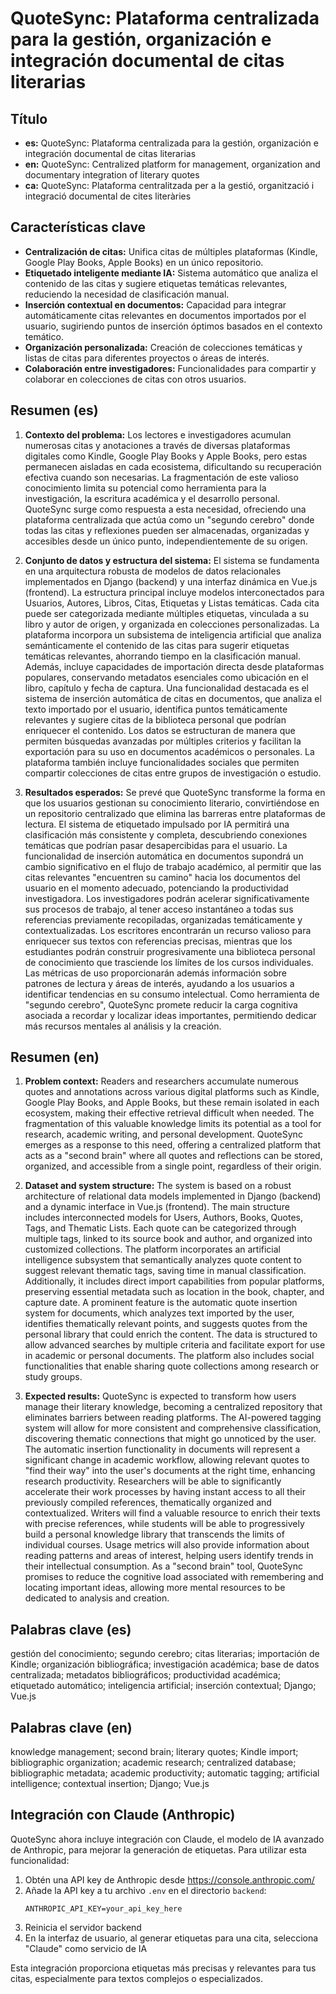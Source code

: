 # QuoteSync: Plataforma centralizada para la gestión, organización e integración documental de citas literarias

## Título
- **es:** QuoteSync: Plataforma centralizada para la gestión, organización e integración documental de citas literarias
- **en:** QuoteSync: Centralized platform for management, organization and documentary integration of literary quotes
- **ca:** QuoteSync: Plataforma centralitzada per a la gestió, organització i integració documental de cites literàries

## Características clave
- **Centralización de citas:** Unifica citas de múltiples plataformas (Kindle, Google Play Books, Apple Books) en un único repositorio.
- **Etiquetado inteligente mediante IA:** Sistema automático que analiza el contenido de las citas y sugiere etiquetas temáticas relevantes, reduciendo la necesidad de clasificación manual.
- **Inserción contextual en documentos:** Capacidad para integrar automáticamente citas relevantes en documentos importados por el usuario, sugiriendo puntos de inserción óptimos basados en el contexto temático.
- **Organización personalizada:** Creación de colecciones temáticas y listas de citas para diferentes proyectos o áreas de interés.
- **Colaboración entre investigadores:** Funcionalidades para compartir y colaborar en colecciones de citas con otros usuarios.

## Resumen (es)

1. **Contexto del problema:**
   Los lectores e investigadores acumulan numerosas citas y anotaciones a través de diversas plataformas digitales como Kindle, Google Play Books y Apple Books, pero estas permanecen aisladas en cada ecosistema, dificultando su recuperación efectiva cuando son necesarias. La fragmentación de este valioso conocimiento limita su potencial como herramienta para la investigación, la escritura académica y el desarrollo personal. QuoteSync surge como respuesta a esta necesidad, ofreciendo una plataforma centralizada que actúa como un "segundo cerebro" donde todas las citas y reflexiones pueden ser almacenadas, organizadas y accesibles desde un único punto, independientemente de su origen.

2. **Conjunto de datos y estructura del sistema:**
   El sistema se fundamenta en una arquitectura robusta de modelos de datos relacionales implementados en Django (backend) y una interfaz dinámica en Vue.js (frontend). La estructura principal incluye modelos interconectados para Usuarios, Autores, Libros, Citas, Etiquetas y Listas temáticas. Cada cita puede ser categorizada mediante múltiples etiquetas, vinculada a su libro y autor de origen, y organizada en colecciones personalizadas. La plataforma incorpora un subsistema de inteligencia artificial que analiza semánticamente el contenido de las citas para sugerir etiquetas temáticas relevantes, ahorrando tiempo en la clasificación manual. Además, incluye capacidades de importación directa desde plataformas populares, conservando metadatos esenciales como ubicación en el libro, capítulo y fecha de captura. Una funcionalidad destacada es el sistema de inserción automática de citas en documentos, que analiza el texto importado por el usuario, identifica puntos temáticamente relevantes y sugiere citas de la biblioteca personal que podrían enriquecer el contenido. Los datos se estructuran de manera que permiten búsquedas avanzadas por múltiples criterios y facilitan la exportación para su uso en documentos académicos o personales. La plataforma también incluye funcionalidades sociales que permiten compartir colecciones de citas entre grupos de investigación o estudio.

3. **Resultados esperados:**
   Se prevé que QuoteSync transforme la forma en que los usuarios gestionan su conocimiento literario, convirtiéndose en un repositorio centralizado que elimina las barreras entre plataformas de lectura. El sistema de etiquetado impulsado por IA permitirá una clasificación más consistente y completa, descubriendo conexiones temáticas que podrían pasar desapercibidas para el usuario. La funcionalidad de inserción automática en documentos supondrá un cambio significativo en el flujo de trabajo académico, al permitir que las citas relevantes "encuentren su camino" hacia los documentos del usuario en el momento adecuado, potenciando la productividad investigadora. Los investigadores podrán acelerar significativamente sus procesos de trabajo, al tener acceso instantáneo a todas sus referencias previamente recopiladas, organizadas temáticamente y contextualizadas. Los escritores encontrarán un recurso valioso para enriquecer sus textos con referencias precisas, mientras que los estudiantes podrán construir progresivamente una biblioteca personal de conocimiento que trasciende los límites de los cursos individuales. Las métricas de uso proporcionarán además información sobre patrones de lectura y áreas de interés, ayudando a los usuarios a identificar tendencias en su consumo intelectual. Como herramienta de "segundo cerebro", QuoteSync promete reducir la carga cognitiva asociada a recordar y localizar ideas importantes, permitiendo dedicar más recursos mentales al análisis y la creación.

## Resumen (en)

1. **Problem context:**
   Readers and researchers accumulate numerous quotes and annotations across various digital platforms such as Kindle, Google Play Books, and Apple Books, but these remain isolated in each ecosystem, making their effective retrieval difficult when needed. The fragmentation of this valuable knowledge limits its potential as a tool for research, academic writing, and personal development. QuoteSync emerges as a response to this need, offering a centralized platform that acts as a "second brain" where all quotes and reflections can be stored, organized, and accessible from a single point, regardless of their origin.

2. **Dataset and system structure:**
   The system is based on a robust architecture of relational data models implemented in Django (backend) and a dynamic interface in Vue.js (frontend). The main structure includes interconnected models for Users, Authors, Books, Quotes, Tags, and Thematic Lists. Each quote can be categorized through multiple tags, linked to its source book and author, and organized into customized collections. The platform incorporates an artificial intelligence subsystem that semantically analyzes quote content to suggest relevant thematic tags, saving time in manual classification. Additionally, it includes direct import capabilities from popular platforms, preserving essential metadata such as location in the book, chapter, and capture date. A prominent feature is the automatic quote insertion system for documents, which analyzes text imported by the user, identifies thematically relevant points, and suggests quotes from the personal library that could enrich the content. The data is structured to allow advanced searches by multiple criteria and facilitate export for use in academic or personal documents. The platform also includes social functionalities that enable sharing quote collections among research or study groups.

3. **Expected results:**
   QuoteSync is expected to transform how users manage their literary knowledge, becoming a centralized repository that eliminates barriers between reading platforms. The AI-powered tagging system will allow for more consistent and comprehensive classification, discovering thematic connections that might go unnoticed by the user. The automatic insertion functionality in documents will represent a significant change in academic workflow, allowing relevant quotes to "find their way" into the user's documents at the right time, enhancing research productivity. Researchers will be able to significantly accelerate their work processes by having instant access to all their previously compiled references, thematically organized and contextualized. Writers will find a valuable resource to enrich their texts with precise references, while students will be able to progressively build a personal knowledge library that transcends the limits of individual courses. Usage metrics will also provide information about reading patterns and areas of interest, helping users identify trends in their intellectual consumption. As a "second brain" tool, QuoteSync promises to reduce the cognitive load associated with remembering and locating important ideas, allowing more mental resources to be dedicated to analysis and creation.

## Palabras clave (es)
gestión del conocimiento; segundo cerebro; citas literarias; importación de Kindle; organización bibliográfica; investigación académica; base de datos centralizada; metadatos bibliográficos; productividad académica; etiquetado automático; inteligencia artificial; inserción contextual; Django; Vue.js

## Palabras clave (en)
knowledge management; second brain; literary quotes; Kindle import; bibliographic organization; academic research; centralized database; bibliographic metadata; academic productivity; automatic tagging; artificial intelligence; contextual insertion; Django; Vue.js

## Integración con Claude (Anthropic)

QuoteSync ahora incluye integración con Claude, el modelo de IA avanzado de Anthropic, para mejorar la generación de etiquetas. Para utilizar esta funcionalidad:

1. Obtén una API key de Anthropic desde https://console.anthropic.com/
2. Añade la API key a tu archivo `.env` en el directorio `backend`:
   ```
   ANTHROPIC_API_KEY=your_api_key_here
   ```
3. Reinicia el servidor backend
4. En la interfaz de usuario, al generar etiquetas para una cita, selecciona "Claude" como servicio de IA

Esta integración proporciona etiquetas más precisas y relevantes para tus citas, especialmente para textos complejos o especializados. 